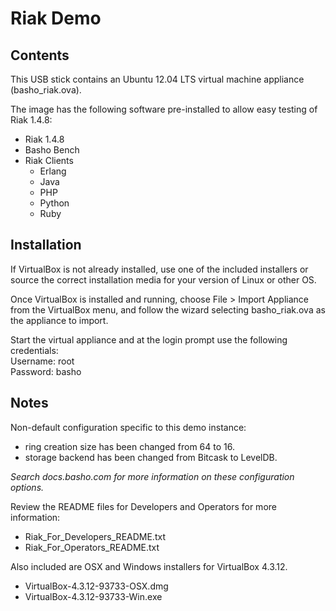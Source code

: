 Riak Demo
=========


Contents
--------

This USB stick contains an Ubuntu 12.04 LTS virtual machine appliance (basho_riak.ova).

The image has the following software pre-installed to allow easy testing of Riak 1.4.8:

- Riak 1.4.8
- Basho Bench
- Riak Clients
  - Erlang
  - Java
  - PHP 
  - Python 
  - Ruby


Installation
------------

If VirtualBox is not already installed, use one of the included installers 
or source the correct installation media for your version of Linux or other OS.

Once VirtualBox is installed and running, choose File > Import Appliance from
the VirtualBox menu, and follow the wizard selecting basho_riak.ova as the
appliance to import.

Start the virtual appliance and at the login prompt use the following credentials:    
Username: root    
Password: basho    


Notes
-----

Non-default configuration specific to this demo instance:    

- ring creation size has been changed from 64 to 16.    
- storage backend has been changed from Bitcask to LevelDB.    

*Search docs.basho.com for more information on these configuration options.*

Review the README files for Developers and Operators for more information:    

- Riak_For_Developers_README.txt    
- Riak_For_Operators_README.txt    

Also included are OSX and Windows installers for VirtualBox 4.3.12.   

- VirtualBox-4.3.12-93733-OSX.dmg    
- VirtualBox-4.3.12-93733-Win.exe    